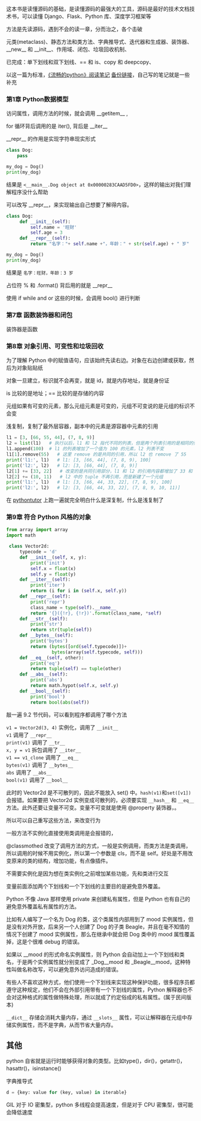 
这本书是读懂源码的基础，是读懂源码的最强大的工具，源码是最好的技术文档技术书，可以读懂 Django、Flask、Python 库、深度学习框架等  

方法是先读源码，遇到不会的读一章，分而治之，各个击破  

元类(metaclass)、静态方法和类方法、字典推导式、迭代器和生成器、装饰器、\_\_new__ 和 \_\_init__、作用域、闭包、垃圾回收机制、

已完成：单下划线和双下划线、== 和 is、copy 和 deepcopy、  

以这一篇为标准，[《流畅的python》阅读笔记](https://segmentfault.com/a/1190000011568813) [备份链接](https://zhuanlan.zhihu.com/p/30754843)，自己写的笔记就是一些补充    

### 第1章 Python数据模型  

访问属性，调用方法的时候，就会调用 \_\_getitem__ ,   

for 循环背后调用的是 iter(), 背后是 \_\_iter__    

\_\_repr__ 的作用是实现字符串现实形式  
```python 
class Dog:
    pass 

my_dog = Dog()
print(my_dog)
```
结果是 `<__main__.Dog object at 0x00000283CAAD5FD0>`，这样的输出对我们理解程序没什么帮助  

可以改写 \_\_repr__，来实现输出自己想要了解得内容。  
```python 
class Dog:
     def __init__(self):
         self.name = '旺财'
         self.age = 3
     def __repr__(self):
         return "名字："+ self.name +"，年龄：" + str(self.age) + " 岁"

my_dog = Dog()
print(my_dog)
``` 
结果是 `名字：旺财，年龄：3 岁`  

占位符 % 和 .format() 背后用的就是 \_\_repr__  

使用 if while and or 这些的时候，会调用 bool() 进行判断  




### 第7章 函数装饰器和闭包  

装饰器是函数  




### 第8章 对象引用、可变性和垃圾回收  

为了理解 Python 中的赋值语句，应该始终先读右边。对象在右边创建或获取，然后为对象贴贴纸  

对象一旦建立，标识就不会再变，就是 id，就是内存地址，就是身份证  

is 比较的是地址；== 比较的是存储的内容  

元组如果有可变的元素，那么元组元素是可变的，元组不可变说的是元组的标识不会变  

浅复制，复制了最外层容器，副本中的元素是源容器中元素的引用  
```python
l1 = [3, [66, 55, 44], (7, 8, 9)] 
l2 = list(l1)   # 执行以后，l1 和 l2 指代不同的列表，但是两个列表引用的是相同的列表 [66, 55, 44] 和元组 (7, 8, 9)  
l1.append(100)  # l1 的列表增加了一个值为 100 的元素，l2 列表不变
l1[1].remove(55)   # 这里 remove 的是共同的引用，所以 l2 也 remove 了 55  
print('l1:', l1)   # l1: [3, [66, 44], (7, 8, 9), 100]
print('l2:', l2)   # l2: [3, [66, 44], (7, 8, 9)]
l2[1] += [33, 22]   # 改变的是共同引用部分，l1 和 l2 的引用内容都增加了 33 和 22  
l2[2] += (10, 11)   # l2 中的 tuple 不再引用，而是新建了一个元组
print('l1:', l1)   # l1: [3, [66, 44, 33, 22], (7, 8, 9), 100]
print('l2:', l2)   # l2: [3, [66, 44, 33, 22], (7, 8, 9, 10, 11)]  
```
在 [pythontutor](http://www.pythontutor.com/live.html#mode=edit) 上跑一遍就完全明白什么是深复制，什么是浅复制了  



### 第9章 符合 Python 风格的对象  

```python 
from array import array 
import math 

 class Vector2d:
     typecode = 'd'
     def __init__(self, x, y):
         print('init')
         self.x = float(x)
         self.y = float(y)
     def __iter__(self):
         print('iter')
         return (i for i in (self.x, self.y))
     def __repr__(self):
         print('repr')
         class_name = type(self).__name__
         return '{}({!r}, {!r})'.format(class_name, *self)
     def __str__(self):
         print('str')
         return str(tuple(self))
     def __bytes__(self):
         print('bytes')
         return (bytes([ord(self.typecode)])+
                 bytes(array(self.typecode, self)))
     def __eq__(self, other):
         print('eq')
         return tuple(self) == tuple(other)
     def __abs__(self):
         print('abs')
         return math.hypot(self.x, self.y)
     def __bool__(self):
         print('bool')
         return bool(abs(self))
```
敲一遍 9.2 节代码，可以看到程序都调用了哪个方法  

`v1 = Vector2d(3, 4)` 实例化，调用了 `__init__`  
`v1` 调用了 `__repr__`  
`print(v1)` 调用了 `__tr__`  
`x, y = v1` 拆包调用了 `__iter__`  
`v1 == v1_clone` 调用了 `__eq__`  
`bytes(v1)` 调用了 `__bytes__`  
`abs` 调用了 `__abs__`  
`bool(v1)` 调用了 `__bool__`  

此时的 Vector2d 是不可散列的，因此不能放入 set() 中。`hash(v1)`和`set([v1])`会报错。如果要把 Vector2d 实例变成可散列的，必须要实现 `__hash__` 和 `__eq__` 方法。此外还要让变量不可变。变量不可变就是使用 @property 装饰器，。

所以可以自己重写这些方法，来改变行为  

一般方法不实例化直接使用类调用是会报错的，

@classmothed 改变了调用方法的方式，一般是实例调用，而类方法是类调用，所以调用的时候不用实例化，所以第一个参数是 cls，而不是 self。好处是不用改变原来的类的结构，增加功能，有点像插件。  

不需要实例化是因为想在类实例化之前增加某些功能，先和类进行交互    



变量前面添加两个下划线和一个下划线的主要目的是避免意外覆盖。  

Python 不像 Java 那样使用 private 来创建私有属性，但是 Python 也有自己的避免意外覆盖私有属性的方法。  

比如有人编写了一个名为 Dog 的类，这个类属性内部用到了 mood 实例属性，但是没有对外开放，后来另一个人创建了 Dog 的子类 Beagle，并且在毫不知情的情况下创建了 mood 实例属性，那么在继承中就会把 Dog 类中的 mood 属性覆盖掉，这是个很难 debug 的错误。  

如果以 \_\_mood 的形式命名实例属性，则 Python 会自动加上一个下划线和类名，于是两个实例属性就分别变成了 \_Dog\_\_mood 和 \_Beagle\_\_mood，这种特性叫做名称改写，可以避免意外访问造成的错误。  

有些人不喜欢这种方式，他们使用一个下划线来实现这种保护功能，很多程序员都遵守这种规定，他们不会在外部引用带有一个下划线的属性，Python 解释器也不会对这种格式的属性做特殊处理，所以就成了约定俗成的私有属性。(属于民间版本)  

`__dict__` 存储会消耗大量内存，通过 `__slots__` 属性，可以让解释器在元组中存储实例属性，而不是字典，从而节省大量内存。  




## 其他  

python 自省就是运行时能够获得对象的类型。比如type()，dir()，getattr()，hasattr()，isinstance()  

字典推导式 
```python
d = {key: value for (key, value) in iterable}
```
GIL 对于 IO 密集型，python 多线程会提高速度，但是对于 CPU 密集型，很可能会降低速度  





